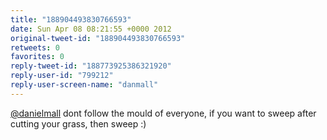 ```yaml
---
title: "188904493830766593"
date: Sun Apr 08 08:21:55 +0000 2012
original-tweet-id: "188904493830766593"
retweets: 0
favorites: 0
reply-tweet-id: "188773925386321920"
reply-user-id: "799212"
reply-user-screen-name: "danmall"
---
```

<a href="https://twitter.com/danielmall">@danielmall</a> dont follow the mould of everyone, if you want to sweep after cutting your grass, then sweep :)
